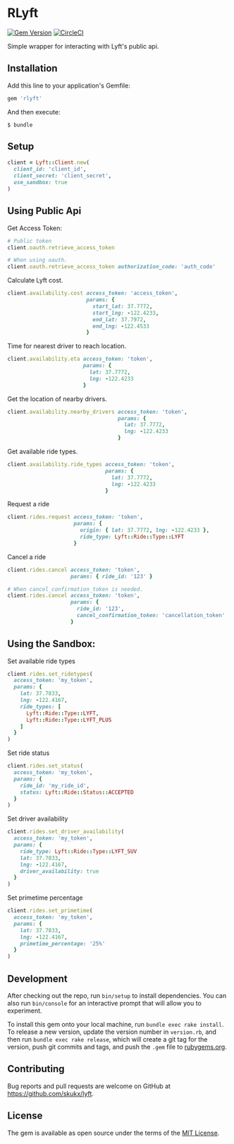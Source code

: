 # RLyft
[![Gem Version](https://badge.fury.io/rb/rlyft.svg)](https://badge.fury.io/rb/rlyft)
[![CircleCI](https://circleci.com/gh/skukx/rlyft.svg?style=shield)](https://circleci.com/gh/skukx/rlyft)

Simple wrapper for interacting with Lyft's public api.

## Installation

Add this line to your application's Gemfile:

```ruby
gem 'rlyft'
```

And then execute:

    $ bundle

## Setup

```ruby
client = Lyft::Client.new(
  client_id: 'client_id',
  client_secret: 'client_secret',
  use_sandbox: true
)
```

## Using Public Api
Get Access Token:

```ruby
# Public token
client.oauth.retrieve_access_token

# When using oauth.
client.oauth.retrieve_access_token authorization_code: 'auth_code'
```

Calculate Lyft cost.

```ruby
client.availability.cost access_token: 'access_token',
                         params: {
                           start_lat: 37.7772,
                           start_lng: -122.4233,
                           end_lat: 37.7972,
                           end_lng: -122.4533
                         }
```

Time for nearest driver to reach location.

```ruby
client.availability.eta access_token: 'token',
                        params: {
                          lat: 37.7772,
                          lng: -122.4233
                        }
```

Get the location of nearby drivers.

```ruby
client.availability.nearby_drivers access_token: 'token',
                                   params: {
                                     lat: 37.7772,
                                     lng: -122.4233
                                   }
```

Get available ride types.

```ruby
client.availability.ride_types access_token: 'token',
                               params: {
                                 lat: 37.7772,
                                 lng: -122.4233
                               }
```

Request a ride
```ruby
client.rides.request access_token: 'token',
                     params: {
                       origin: { lat: 37.7772, lng: -122.4233 },
                       ride_type: Lyft::Ride::Type::LYFT
                     }
```

Cancel a ride
```ruby
client.rides.cancel access_token: 'token',
                    params: { ride_id: '123' }

# When cancel_confirmation_token is needed.
client.rides.cancel access_token: 'token',
                    params: {
                      ride_id: '123',
                      cancel_confirmation_token: 'cancellation_token'
                    }
```

## Using the Sandbox:

Set available ride types
```ruby
client.rides.set_ridetypes(
  access_token: 'my_token',
  params: {
    lat: 37.7833,
    lng: -122.4167,
    ride_types: [
      Lyft::Ride::Type::LYFT,
      Lyft::Ride::Type::LYFT_PLUS
    ]
  }
)
```

Set ride status
```ruby
client.rides.set_status(
  access_token: 'my_token',
  params: {
    ride_id: 'my_ride_id',
    status: Lyft::Ride::Status::ACCEPTED
  }
)
```

Set driver availability
```ruby
client.rides.set_driver_availability(
  access_token: 'my_token',
  params: {
    ride_type: Lyft::Ride::Type::LYFT_SUV
    lat: 37.7833,
    lng: -122.4167,
    driver_availability: true
  }
)
```

Set primetime percentage
```ruby
client.rides.set_primetime(
  access_token: 'my_token',
  params: {
    lat: 37.7833,
    lng: -122.4167,
    primetime_percentage: '25%'
  }
)
```

## Development

After checking out the repo, run `bin/setup` to install dependencies. You can also run `bin/console` for an interactive prompt that will allow you to experiment.

To install this gem onto your local machine, run `bundle exec rake install`. To release a new version, update the version number in `version.rb`, and then run `bundle exec rake release`, which will create a git tag for the version, push git commits and tags, and push the `.gem` file to [rubygems.org](https://rubygems.org).

## Contributing

Bug reports and pull requests are welcome on GitHub at https://github.com/skukx/lyft.


## License

The gem is available as open source under the terms of the [MIT License](http://opensource.org/licenses/MIT).
